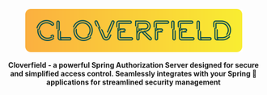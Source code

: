 <p align="center">
  <img src="docs/images/app-logo.png" alt="Cloverfield's Logo"/>
</p>
<p align="center">
  <strong>Cloverfield - a powerful Spring Authorization Server designed for secure and simplified access control. Seamlessly integrates with your Spring 🍃 applications for streamlined security management</strong>
</p>

